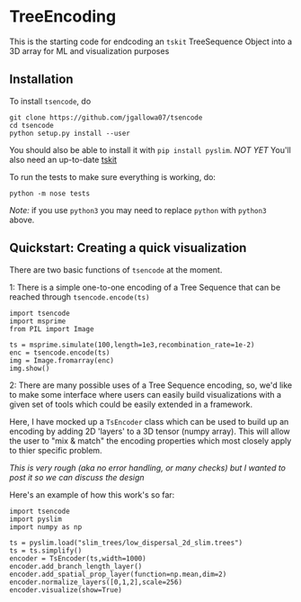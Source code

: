 # TreeEncoding
This is the starting code for endcoding an `tskit` TreeSequence Object into a 3D array for ML and visualization purposes



## Installation

To install `tsencode`, do
```
git clone https://github.com/jgallowa07/tsencode
cd tsencode
python setup.py install --user
```
You should also be able to install it with `pip install pyslim`. *NOT YET*
You'll also need an up-to-date [tskit](https://github.com/tskit-dev/tskit)

To run the tests to make sure everything is working, do:
```
python -m nose tests
```

*Note:* if you use `python3` you may need to replace `python` with `python3` above.

## Quickstart: Creating a quick visualization

There are two basic functions of `tsencode` at the moment. 

1: There is a simple one-to-one encoding of a Tree Sequence that can be reached through `tsencode.encode(ts)`

```
import tsencode
import msprime
from PIL import Image

ts = msprime.simulate(100,length=1e3,recombination_rate=1e-2)
enc = tsencode.encode(ts)
img = Image.fromarray(enc)
img.show()
```

2: There are many possible uses of a Tree Sequence encoding, so, we'd like to make 
some interface where users can easily build visualizations with a given set of tools 
which could be easily extended in a framework.  

Here, I have mocked up a `TsEncoder` class which can be used to build up an encoding by adding 2D 'layers'
to a 3D tensor (numpy array). This will allow the user to "mix & match" the encoding properties which
most closely apply to thier specific problem. 

*This is very rough (aka no error handling, or many checks) but I wanted to post it so we can discuss the design*

Here's an example of how this work's so far:

```
import tsencode
import pyslim
import numpy as np

ts = pyslim.load("slim_trees/low_dispersal_2d_slim.trees")
ts = ts.simplify()
encoder = TsEncoder(ts,width=1000)
encoder.add_branch_length_layer()
encoder.add_spatial_prop_layer(function=np.mean,dim=2)
encoder.normalize_layers([0,1,2],scale=256)
encoder.visualize(show=True)
```
